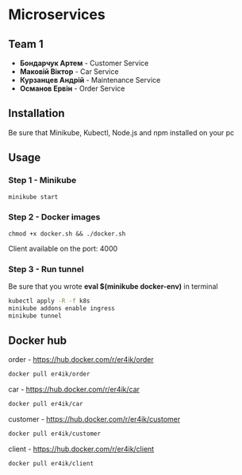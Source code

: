 # Microservices

## Team 1
- **Бондарчук Артем** - Customer Service
- **Маковій Віктор** - Car Service
- **Курзанцев Андрій** - Maintenance Service
- **Османов Ервін** - Order Service

## Installation
Be sure that Minikube, Kubectl, Node.js and npm installed on your pc

## Usage

### Step 1 - Minikube
```bash
minikube start
```

### Step 2 - Docker images
```
chmod +x docker.sh && ./docker.sh
```

Client available on the port: 4000

### Step 3 - Run tunnel
Be sure that you wrote **eval $(minikube docker-env)** in terminal

```bash
kubectl apply -R -f k8s
minikube addons enable ingress
minikube tunnel
```

## Docker hub
order - https://hub.docker.com/r/er4ik/order
```bash
docker pull er4ik/order
```

car - https://hub.docker.com/r/er4ik/car
```bash
docker pull er4ik/car
```

customer - https://hub.docker.com/r/er4ik/customer
```bash
docker pull er4ik/customer
```

client - https://hub.docker.com/r/er4ik/client
```bash
docker pull er4ik/client
```
